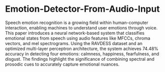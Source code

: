 # Emotion-Detector-From-Audio-Input

Speech emotion recognition is a growing field
within human-computer interaction, enabling machines to
understand user emotions through voice. This paper introduces
a neural network-based system that classifies emotional states
from speech using audio features like MFCCs, chroma vectors,
and mel spectrograms. Using the RAVDESS dataset and an
optimized multi-layer perceptron architecture, the system
achieves 74.48% accuracy in detecting four emotions:
calmness, happiness, fearfulness, and disgust. The findings
highlight the significance of combining spectral and prosodic
cues to accurately capture emotional nuances.

